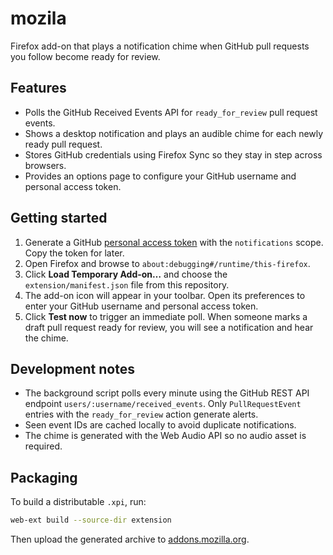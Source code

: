 # mozila

Firefox add-on that plays a notification chime when GitHub pull requests you follow become ready for review.

## Features

- Polls the GitHub Received Events API for `ready_for_review` pull request events.
- Shows a desktop notification and plays an audible chime for each newly ready pull request.
- Stores GitHub credentials using Firefox Sync so they stay in step across browsers.
- Provides an options page to configure your GitHub username and personal access token.

## Getting started

1. Generate a GitHub [personal access token](https://github.com/settings/tokens) with the `notifications` scope. Copy the token for later.
2. Open Firefox and browse to `about:debugging#/runtime/this-firefox`.
3. Click **Load Temporary Add-on…** and choose the `extension/manifest.json` file from this repository.
4. The add-on icon will appear in your toolbar. Open its preferences to enter your GitHub username and personal access token.
5. Click **Test now** to trigger an immediate poll. When someone marks a draft pull request ready for review, you will see a notification and hear the chime.

## Development notes

- The background script polls every minute using the GitHub REST API endpoint `users/:username/received_events`. Only `PullRequestEvent` entries with the `ready_for_review` action generate alerts.
- Seen event IDs are cached locally to avoid duplicate notifications.
- The chime is generated with the Web Audio API so no audio asset is required.

## Packaging

To build a distributable `.xpi`, run:

```bash
web-ext build --source-dir extension
```

Then upload the generated archive to [addons.mozilla.org](https://addons.mozilla.org/).
